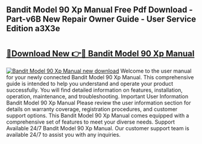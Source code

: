 ## Bandit Model 90 Xp Manual Free Pdf Download - Part-v6B New Repair Owner Guide - User Service Edition a3X3e

# <h2><a href="http://bc68357.oget.top/?id=Bandit+Model+90+Xp+Manual">🔗Download New 👉🔴 Bandit Model 90 Xp Manual</a></h2>

[![Bandit Model 90 Xp Manual new download](https://i.imgur.com/5g1atiW.png)](http://bc68357.oget.top/?id=Bandit+Model+90+Xp+Manual)
Welcome to the user manual for your newly connected Bandit Model 90 Xp Manual. This comprehensive guide is intended to help you understand and operate your product successfully. You will find detailed information on features, installation, operation, maintenance, and troubleshooting. Important User Information Bandit Model 90 Xp Manual Please review the user information section for details on warranty coverage, registration procedures, and customer support options. This Bandit Model 90 Xp Manual comes equipped with a comprehensive set of features to meet your diverse needs. Support Available 24/7 Bandit Model 90 Xp Manual. Our customer support team is available 24/7 to assist you with any inquiries.
